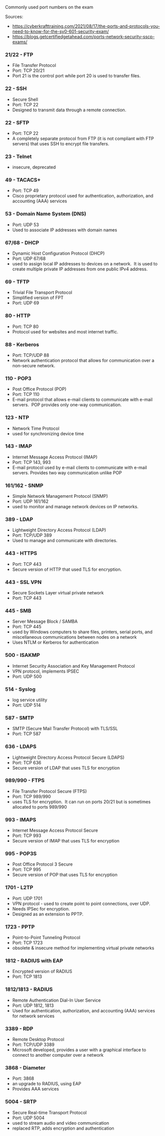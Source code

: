 Commonly used port numbers on the exam

Sources: 
- https://cyberkrafttraining.com/2021/08/17/the-ports-and-protocols-you-need-to-know-for-the-sy0-601-security-exam/
- https://blogs.getcertifiedgetahead.com/ports-network-security-sscp-exams/

### 21/22 - FTP
- File Transfer Protocol 
- Port: TCP 20/21
- Port 21 is the control port while port 20 is used to transfer files.

 
### 22 - SSH
- Secure Shell
- Port: TCP 22
- Designed to transmit data through a remote connection.

 
### 22 - SFTP
- Port: TCP 22
- A completely separate protocol from FTP (it is not compliant with FTP servers) that uses SSH to encrypt file transfers.

### 23 - Telnet
- insecure, deprecated
 
### 49 - TACACS+
- Port: TCP 49
- Cisco proprietary protocol used for authentication, authorization, and accounting (AAA) services

 
### 53 - Domain Name System (DNS)
 - Port: UDP 53
 - Used to associate IP addresses with domain names

 
### 67/68 - DHCP
- Dynamic Host Configuration Protocol (DHCP)
- Port: UDP 67/68 
- used to assign local IP addresses to devices on a network.  It is used to create multiple private IP addresses from one public IPv4 address.

### 69 - TFTP
- Trivial File Transport Protocol
- Simplified version of FPT
- Port: UDP 69

### 80 - HTTP
- Port: TCP 80 
- Protocol used for websites and most internet traffic.

### 88 - Kerberos
- Port: TCP/UDP 88 
- Network authentication protocol that allows for communication over a non-secure network.

 
### 110 - POP3
- Post Office Protocol (POP)
- Port: TCP 110 
- E-mail protocol that allows e-mail clients to communicate with e-mail servers.  POP provides only one-way communication.

### 123 - NTP
 - Network Time Protocol
 - used for synchronizing device time

### 143 - IMAP
- Internet Message Access Protocol (IMAP)
- Port: TCP 143, 993 
- E-mail protocol used by e-mail clients to communicate with e-mail servers. Provides two way communication unlike POP

 
### 161/162 - SNMP
- Simple Network Management Protocol (SNMP)
- Port: UDP 161/162
- used to monitor and manage network devices on IP networks.

 
### 389 - LDAP
- Lightweight Directory Access Protocol (LDAP)
- Port:  TCP/UDP 389
- Used to manage and communicate with directories.

### 443  - HTTPS
- Port: TCP 443 
- Secure version of HTTP that used TLS for encryption.

### 443 - SSL VPN 
- Secure Sockets Layer virtual private network
- Port: TCP 443 
 
### 445 - SMB
- Server Message Block  /  SAMBA
- Port: TCP 445
- used by Windows computers to share files, printers, serial ports, and miscellaneous communications between nodes on a network
- Uses NTLM or Kerberos for authentication

### 500 - ISAKMP
- Internet Security Association and Key Management Protocol
- VPN protocol, implements IPSEC
- Port: UDP 500
  
### 514 - Syslog
- log service utility
- Port: UDP 514

### 587 - SMTP
- SMTP (Secure Mail Transfer Protocol) with TLS/SSL
- Port: TCP 587

### 636 - LDAPS
- Lightweight Directory Access Protocol Secure (LDAPS)
- Port: TCP 636 
- Secure version of LDAP that uses TLS for encryption

 
### 989/990 - FTPS
- File Transfer Protocol Secure (FTPS)
- Port: TCP 989/990 
- uses TLS for encryption.  It can run on ports 20/21 but is sometimes allocated to ports 989/990

 
### 993 - IMAPS
- Internet Message Access Protocol Secure 
- Port: TCP 993 
- Secure version of IMAP that uses TLS for encryption

 
### 995 - POP3S
- Post Office Protocol 3 Secure
- Port: TCP 995 
- Secure version of POP that uses TLS for encryption

### 1701 - L2TP
- Port: UDP 1701
- VPN protocol - used to create point to point connections, over UDP. 
- Needs IPSec for encryption. 
- Designed as an extension to PPTP.  

### 1723 - PPTP
 - Point-to-Point Tunneling Protocol
 - Port: TCP 1723
 - obsolete & insecure method for implementing virtual private networks

### 1812 - RADIUS with EAP
- Encrypted version of RADIUS
- Port: TCP 1813 
  
### 1812/1813 - RADIUS
- Remote Authentication Dial-In User Service
- Port: UDP 1812, 1813 
- Used for authentication, authorization, and accounting (AAA) services for network services
 
### 3389 - RDP 
- Remote Desktop Protocol
- Port: TCP/UDP 3389
- Microsoft developed, provides a user with a graphical interface to connect to another computer over a network

### 3868 - Diameter
- Port: 3868 
- an upgrade to RADIUS, using EAP
- Provides AAA services

### 5004 - SRTP
- Secure Real-time Transport Protocol
- Port: UDP 5004
- used to stream audio and video communication
- replaced RTP, adds encryption and authentication